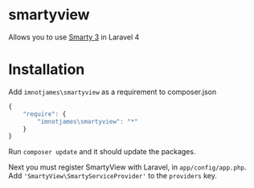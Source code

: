smartyview
==========

Allows you to use [Smarty 3](http://www.smarty.net/) in Laravel 4

Installation
============

Add `imnotjames\smartyview` as a requirement to composer.json

```javascript
{
	"require": {
		"imnotjames\smartyview": "*"
	}
}
```

Run `composer update` and it should update the packages.

Next you must register SmartyView with Laravel, in `app/config/app.php`.  Add `'SmartyView\SmartyServiceProvider'` to the `providers` key.
